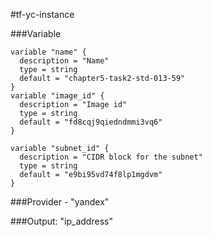 #tf-yc-instance

###Variable
```
variable "name" {
  description = "Name"
  type = string
  default = "chapter5-task2-std-013-59"
}
variable "image_id" {
  description = "Image id"
  type = string
  default = "fd8cqj9qiedndmmi3vq6"
}

variable "subnet_id" {
  description = "CIDR block for the subnet"
  type = string
  default = "e9bi95vd74f8lp1mgdvm"
}
```

###Provider - "yandex"

###Output: "ip_address"
